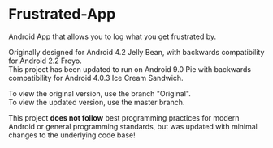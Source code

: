 # Frustrated-App
Android App that allows you to log what you get frustrated by.

Originally designed for Android 4.2 Jelly Bean, with backwards compatibility for Android 2.2 Froyo. <br/>
This project has been updated to run on Android 9.0 Pie with backwards compatibility for Android 4.0.3 Ice Cream Sandwich.

To view the original version, use the branch "Original". <br/>
To view the updated version, use the master branch. <br/>

This project **does not follow** best programming practices for modern Android or general programming standards, but was updated with minimal changes to the underlying code base!
